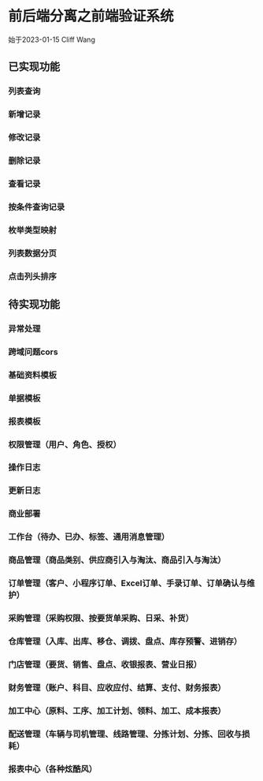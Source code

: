 # 前后端分离之前端验证系统
始于2023-01-15 Cliff Wang

## 已实现功能
### 列表查询
### 新增记录
### 修改记录
### 删除记录
### 查看记录
### 按条件查询记录
### 枚举类型映射
### 列表数据分页
### 点击列头排序

## 待实现功能
### 异常处理
### 跨域问题cors
### 基础资料模板
### 单据模板
### 报表模板
### 权限管理（用户、角色、授权）
### 操作日志
### 更新日志
### 商业部署
### 工作台（待办、已办、标签、通用消息管理）
### 商品管理（商品类别、供应商引入与淘汰、商品引入与淘汰）
### 订单管理（客户、小程序订单、Excel订单、手录订单、订单确认与维护）
### 采购管理（采购权限、按要货单采购、日采、补货）
### 仓库管理（入库、出库、移仓、调拨、盘点、库存预警、进销存）
### 门店管理（要货、销售、盘点、收银报表、营业日报）
### 财务管理（账户、科目、应收应付、结算、支付、财务报表）
### 加工中心（原料、工序、加工计划、领料、加工、成本报表）
### 配送管理（车辆与司机管理、线路管理、分拣计划、分拣、回收与损耗）
### 报表中心（各种炫酷风）
